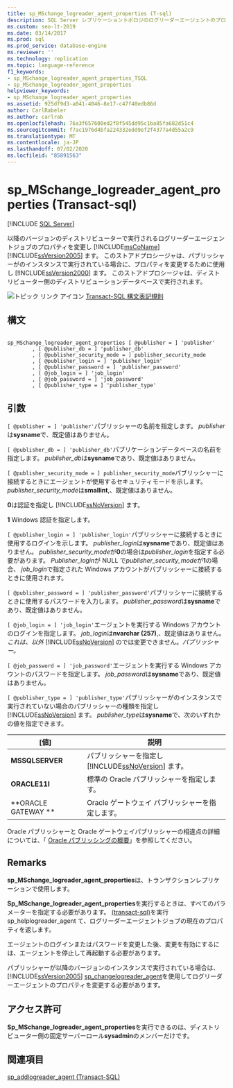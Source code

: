 ```yaml
---
title: sp_MSchange_logreader_agent_properties (T-sql)
description: SQL Server レプリケーショントポロジのログリーダーエージェントのプロパティを変更するために使用される sp_MSchange_logreader_agent_properties ストアドプロシージャについて説明します。
ms.custom: seo-lt-2019
ms.date: 03/14/2017
ms.prod: sql
ms.prod_service: database-engine
ms.reviewer: ''
ms.technology: replication
ms.topic: language-reference
f1_keywords:
- sp_MSchange_logreader_agent_properties_TSQL
- sp_MSchange_logreader_agent_properties
helpviewer_keywords:
- sp_MSchange_logreader_agent_properties
ms.assetid: 925df9d3-a041-4046-8e17-c47f40edb86d
author: CarlRabeler
ms.author: carlrab
ms.openlocfilehash: 76a3f657600ed2f8f545dd95c1ba85fa682d51c4
ms.sourcegitcommit: f7ac1976d4bfa224332edd9ef2f4377a4d55a2c9
ms.translationtype: MT
ms.contentlocale: ja-JP
ms.lasthandoff: 07/02/2020
ms.locfileid: "85891563"
---
```

# <a name="sp_mschange_logreader_agent_properties-transact-sql"></a>sp_MSchange_logreader_agent_properties (Transact-sql)
[!INCLUDE [SQL Server](../../includes/applies-to-version/sqlserver.md)]

  以降のバージョンのディストリビューターで実行されるログリーダーエージェントジョブのプロパティを変更し [!INCLUDE[msCoName](../../includes/msconame-md.md)] [!INCLUDE[ssVersion2005](../../includes/ssversion2005-md.md)] ます。 このストアドプロシージャは、パブリッシャーがのインスタンスで実行されている場合に、プロパティを変更するために使用し [!INCLUDE[ssVersion2000](../../includes/ssversion2000-md.md)] ます。 このストアドプロシージャは、ディストリビューター側のディストリビューションデータベースで実行されます。  
  
 ![トピック リンク アイコン](../../database-engine/configure-windows/media/topic-link.gif "トピック リンク アイコン") [Transact-SQL 構文表記規則](../../t-sql/language-elements/transact-sql-syntax-conventions-transact-sql.md)  
  
## <a name="syntax"></a>構文  
  
```  
  
sp_MSchange_logreader_agent_properties [ @publisher = ] 'publisher'  
        , [ @publisher_db = ] 'publisher_db'  
        , [ @publisher_security_mode = ] publisher_security_mode  
        , [ @publisher_login = ] 'publisher_login'  
        , [ @publisher_password = ] 'publisher_password'   
        , [ @job_login = ] 'job_login'  
        , [ @job_password = ] 'job_password'  
        , [ @publisher_type = ] 'publisher_type'  
```  
  
## <a name="arguments"></a>引数  
`[ @publisher = ] 'publisher'`パブリッシャーの名前を指定します。 *publisher*は**sysname**で、既定値はありません。  
  
`[ @publisher_db = ] 'publisher_db'`パブリケーションデータベースの名前を指定します。 *publisher_db*は**sysname**であり、既定値はありません。  
  
`[ @publisher_security_mode = ] publisher_security_mode`パブリッシャーに接続するときにエージェントが使用するセキュリティモードを示します。 *publisher_security_mode*は**smallint**,、既定値はありません。  
  
 **0**は認証を指定し [!INCLUDE[ssNoVersion](../../includes/ssnoversion-md.md)] ます。  
  
 **1** Windows 認証を指定します。  
  
`[ @publisher_login = ] 'publisher_login'`パブリッシャーに接続するときに使用するログインを示します。 *publisher_login*は**sysname**であり、既定値はありません。 *publisher_security_mode*が**0**の場合は*publisher_login*を指定する必要があります。 *Publisher_login*が NULL で*publisher_security_mode*が**1**の場合、 *job_login*で指定された Windows アカウントがパブリッシャーに接続するときに使用されます。  
  
`[ @publisher_password = ] 'publisher_password'`パブリッシャーに接続するときに使用するパスワードを入力します。 *publisher_password*は**sysname**であり、既定値はありません。  
  
`[ @job_login = ] 'job_login'`エージェントを実行する Windows アカウントのログインを指定します。 *job_login*は**nvarchar (257)**,、既定値はありません。 *これは、以外* [!INCLUDE[ssNoVersion](../../includes/ssnoversion-md.md)] のでは変更できません。*パブリッシャー。*  
  
`[ @job_password = ] 'job_password'`エージェントを実行する Windows アカウントのパスワードを指定します。 *job_password*は**sysname**であり、既定値はありません。  
  
`[ @publisher_type = ] 'publisher_type'`パブリッシャーがのインスタンスで実行されていない場合のパブリッシャーの種類を指定し [!INCLUDE[ssNoVersion](../../includes/ssnoversion-md.md)] ます。 *publisher_type*は**sysname**で、次のいずれかの値を指定できます。  
  
|[値]|説明|  
|-----------|-----------------|  
|**MSSQLSERVER**|パブリッシャーを指定し [!INCLUDE[ssNoVersion](../../includes/ssnoversion-md.md)] ます。|  
|**ORACLE11I**|標準の Oracle パブリッシャーを指定します。|  
|**ORACLE GATEWAY **|Oracle ゲートウェイ パブリッシャーを指定します。|  
  
 Oracle パブリッシャーと Oracle ゲートウェイパブリッシャーの相違点の詳細については、「 [Oracle パブリッシングの概要](../../relational-databases/replication/non-sql/oracle-publishing-overview.md)」を参照してください。  
  
## <a name="remarks"></a>Remarks  
 **sp_MSchange_logreader_agent_properties**は、トランザクションレプリケーションで使用します。  
  
 **Sp_MSchange_logreader_agent_properties**を実行するときは、すべてのパラメーターを指定する必要があります。 [&#40;transact-sql&#41;](../../relational-databases/system-stored-procedures/sp-helplogreader-agent-transact-sql.md)を実行 sp_helplogreader_agent て、ログリーダーエージェントジョブの現在のプロパティを返します。  
  
 エージェントのログインまたはパスワードを変更した後、変更を有効にするには、エージェントを停止して再起動する必要があります。  
  
 パブリッシャーが以降のバージョンのインスタンスで実行されている場合は、 [!INCLUDE[ssVersion2005](../../includes/ssversion2005-md.md)] [sp_changelogreader_agent](../../relational-databases/system-stored-procedures/sp-changelogreader-agent-transact-sql.md)を使用してログリーダーエージェントのプロパティを変更する必要があります。  
  
## <a name="permissions"></a>アクセス許可  
 **Sp_MSchange_logreader_agent_properties**を実行できるのは、ディストリビューター側の固定サーバーロール**sysadmin**のメンバーだけです。  
  
## <a name="see-also"></a>関連項目  
 [sp_addlogreader_agent &#40;Transact-SQL&#41;](../../relational-databases/system-stored-procedures/sp-addlogreader-agent-transact-sql.md)  
  
  

